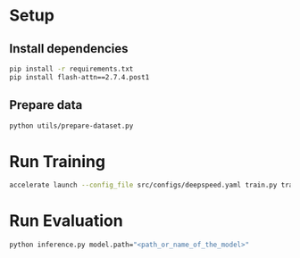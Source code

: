 # Setup

## Install dependencies

```bash
pip install -r requirements.txt
pip install flash-attn==2.7.4.post1
```
## Prepare data

```bash
python utils/prepare-dataset.py
```

# Run Training

```bash
accelerate launch --config_file src/configs/deepspeed.yaml train.py trainer.run_name="<run_name>"
```

# Run Evaluation

```bash
python inference.py model.path="<path_or_name_of_the_model>"
```

